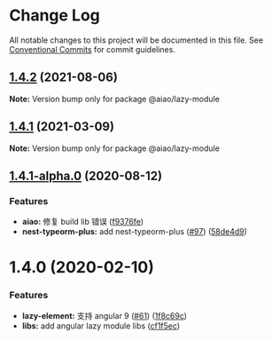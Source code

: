 # Change Log

All notable changes to this project will be documented in this file. See [Conventional Commits](https://conventionalcommits.org) for commit guidelines.

## [1.4.2](https://github.com/aiao-io/aiao/compare/@aiao/lazy-module@1.4.1-alpha.0...@aiao/lazy-module@1.4.2) (2021-08-06)

**Note:** Version bump only for package @aiao/lazy-module





## [1.4.1](https://github.com/aiao-io/aiao/compare/@aiao/lazy-module@1.4.1-alpha.0...@aiao/lazy-module@1.4.1) (2021-03-09)

**Note:** Version bump only for package @aiao/lazy-module

## [1.4.1-alpha.0](https://github.com/aiao-io/aiao/compare/@aiao/lazy-module@1.4.0...@aiao/lazy-module@1.4.1-alpha.0) (2020-08-12)

### Features

- **aiao:** 修复 build lib 错误 ([f9376fe](https://github.com/aiao-io/aiao/commit/f9376fe1a4823cf18965187a50bc8eaad16eadfd))
- **nest-typeorm-plus:** add nest-typeorm-plus ([#97](https://github.com/aiao-io/aiao/issues/97)) ([58de4d9](https://github.com/aiao-io/aiao/commit/58de4d9f6595824d86f59d4018ea4065c84f58fa))

# 1.4.0 (2020-02-10)

### Features

- **lazy-element:** 支持 angular 9 ([#61](https://github.com/aiao-io/aiao/issues/61)) ([1f8c69c](https://github.com/aiao-io/aiao/commit/1f8c69ce7a6d0d5a4051cac080a17aa71c3d8e29))
- **libs:** add angular lazy module libs ([cf1f5ec](https://github.com/aiao-io/aiao/commit/cf1f5ec71dc2213cb7edd6622a43b5ff835bf139))
